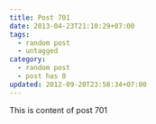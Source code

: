 ```yaml
---
title: Post 701
date: 2013-04-23T21:10:29+07:00
tags:
  - random post
  - untagged
category:
  - random post
  - post has 0
updated: 2012-09-20T23:58:34+07:00
---
```

This is content of post 701